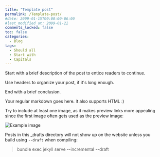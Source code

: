```yaml
---
title: "Template post"
permalink: /Template-post/
#date: 2099-01-15T00:00:00-06:00
#last_modified_at: 2099-01-22
comments_locked: false
toc: false
categories:
  - Blog
tags:
  - Should all
  - Start with
  - Capitals
---
```


Start with a brief description of the post to entice readers to continue.

Use headers to organize your post, if it's long enough.

End with a brief conclusion.

Your regular markdown goes here. It also supports HTML :)

Try to include at least one image, as it makes preview links more appealing since the first image often gets used as the preview image:

![Example image](/assets/Posts/2099-01-15-Template-post/image-name.png)

Posts in this _drafts directory will not show up on the website unless you build using `--draft` when compiling:

> bundle exec jekyll serve --incremental --draft
